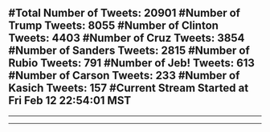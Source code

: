#Total Number of Tweets: 20901 
#Number of Trump Tweets: 8055
#Number of Clinton Tweets: 4403
#Number of Cruz Tweets: 3854
#Number of Sanders Tweets: 2815
#Number of Rubio Tweets: 791
#Number of Jeb! Tweets: 613
#Number of Carson Tweets: 233
#Number of Kasich Tweets: 157
#Current Stream Started at Fri Feb 12 22:54:01 MST
---
---
---
